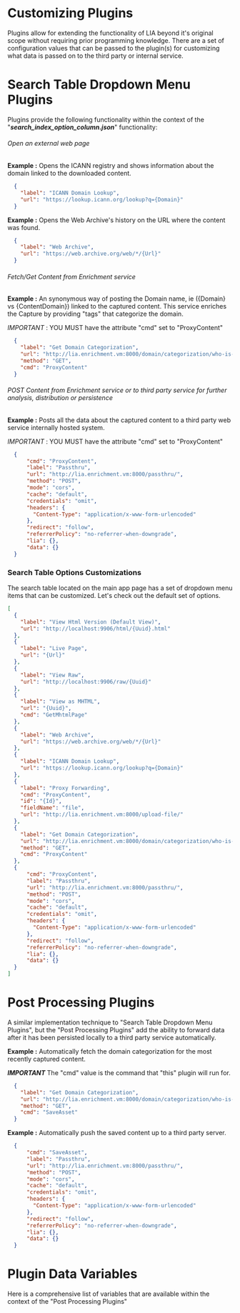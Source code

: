
# Customizing Plugins

Plugins allow for extending the functionality of LIA beyond it's original scope without requiring prior programming 
knowledge. There are a set of configuration values that can be passed to the plugin(s) for customizing what data is 
passed on to the third party or internal service. 

# Search Table Dropdown Menu Plugins
Plugins provide the following functionality within the context of the "***search_index_option_column.json***" 
functionality:

###### Open an external web page 

**Example :** Opens the ICANN registry and shows information about the domain linked to the downloaded content. 
```json
  {
    "label": "ICANN Domain Lookup",
    "url": "https://lookup.icann.org/lookup?q={Domain}"
  }
```

**Example :** Opens the Web Archive's history on the URL where the content was found. 

```json
  {
    "label": "Web Archive",
    "url": "https://web.archive.org/web/*/{Url}"
  }
```

###### Fetch/Get Content from Enrichment service

**Example :** An synonymous way of posting the Domain name, ie ({Domain} vs {ContentDomain}) linked to the captured 
content. This service enriches the Capture by providing "tags" that categorize the domain. 

*IMPORTANT* : YOU MUST have the attribute "cmd" set to "ProxyContent"
```json
  {
    "label": "Get Domain Categorization",
	"url": "http://lia.enrichment.vm:8000/domain/categorization/who-is-xml-api/{ContentDomain}",
	"method": "GET",
	"cmd": "ProxyContent"
  }
```

###### POST Content from Enrichment service or to third party service for further analysis, distribution or persistence

**Example :** Posts all the data about the captured content to a third party web service internally hosted system.

*IMPORTANT* : YOU MUST have the attribute "cmd" set to "ProxyContent"
```json
  {
	  "cmd": "ProxyContent",
	  "label": "Passthru",
	  "url": "http://lia.enrichment.vm:8000/passthru/",
	  "method": "POST",
	  "mode": "cors",
	  "cache": "default",
	  "credentials": "omit",
	  "headers": {
		"Content-Type": "application/x-www-form-urlencoded"
	  },
	  "redirect": "follow",
	  "referrerPolicy": "no-referrer-when-downgrade",
	  "lia": {},
	  "data": {}
  }  
```

### Search Table Options Customizations

The search table located on the main app page has a set of dropdown menu items that can be customized. Let's check out 
the default set of options. 
```json
[
  {
    "label": "View Html Version (Default View)",
    "url": "http://localhost:9906/html/{Uuid}.html"
  },
  {
    "label": "Live Page",
    "url": "{Url}"
  },
  {
    "label": "View Raw",
    "url": "http://localhost:9906/raw/{Uuid}"
  },
  {
    "label": "View as MHTML",
    "url": "{Uuid}",
    "cmd": "GetMhtmlPage"
  },
  {
    "label": "Web Archive",
    "url": "https://web.archive.org/web/*/{Url}"
  },
  {
    "label": "ICANN Domain Lookup",
    "url": "https://lookup.icann.org/lookup?q={Domain}"
  },
  {
    "label": "Proxy Forwarding",
    "cmd": "ProxyContent",
	"id": "{Id}",
	"fieldName": "file",
	"url": "http://lia.enrichment.vm:8000/upload-file/"	
  },
  {
    "label": "Get Domain Categorization",
	"url": "http://lia.enrichment.vm:8000/domain/categorization/who-is-xml-api/{ContentDomain}",
	"method": "GET",
	"cmd": "ProxyContent"
  },
  {
	  "cmd": "ProxyContent",
	  "label": "Passthru",
	  "url": "http://lia.enrichment.vm:8000/passthru/",
	  "method": "POST",
	  "mode": "cors",
	  "cache": "default",
	  "credentials": "omit",
	  "headers": {
		"Content-Type": "application/x-www-form-urlencoded"
	  },
	  "redirect": "follow",
	  "referrerPolicy": "no-referrer-when-downgrade",
	  "lia": {},
	  "data": {}
  }  
]
```

# Post Processing Plugins
A similar implementation technique to "Search Table Dropdown Menu Plugins", but the "Post Processing Plugins" add
the ability to forward data after it has been persisted locally to a third party service automatically. 

**Example :** Automatically fetch the domain categorization for the most recently captured content. 

***IMPORTANT*** The "cmd" value is the command that "this" plugin will run for.  

```json
  {
    "label": "Get Domain Categorization",
	"url": "http://lia.enrichment.vm:8000/domain/categorization/who-is-xml-api/{ContentDomain}",
	"method": "GET",
	"cmd": "SaveAsset"
  }
```

**Example :** Automatically push the saved content up to a third party server.

```json
  {
	  "cmd": "SaveAsset",
	  "label": "Passthru",
	  "url": "http://lia.enrichment.vm:8000/passthru/",
	  "method": "POST",
	  "mode": "cors",
	  "cache": "default",
	  "credentials": "omit",
	  "headers": {
		"Content-Type": "application/x-www-form-urlencoded"
	  },
	  "redirect": "follow",
	  "referrerPolicy": "no-referrer-when-downgrade",
	  "lia": {},
	  "data": {}
  } 
```


# Plugin Data Variables
Here is a comprehensive list of variables that are available within the context of the "Post Processing Plugins"
```

```





